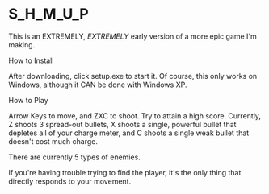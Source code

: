 # S_H_M_U_P
This is an EXTREMELY, *EXTREMELY* early version of a more epic game I'm making.

  How to Install
  
After downloading, click setup.exe to start it.
Of course, this only works on Windows, although it CAN be done with Windows XP.

  How to Play
  
Arrow Keys to move, and ZXC to shoot. Try to attain a high score.
Currently, Z shoots 3 spread-out bullets, X shoots a single, powerful bullet that depletes all of your charge meter, and C shoots a single weak bullet that doesn't cost much charge.

There are currently 5 types of enemies.

If you're having trouble trying to find the player, it's the only thing that directly responds to your movement.
